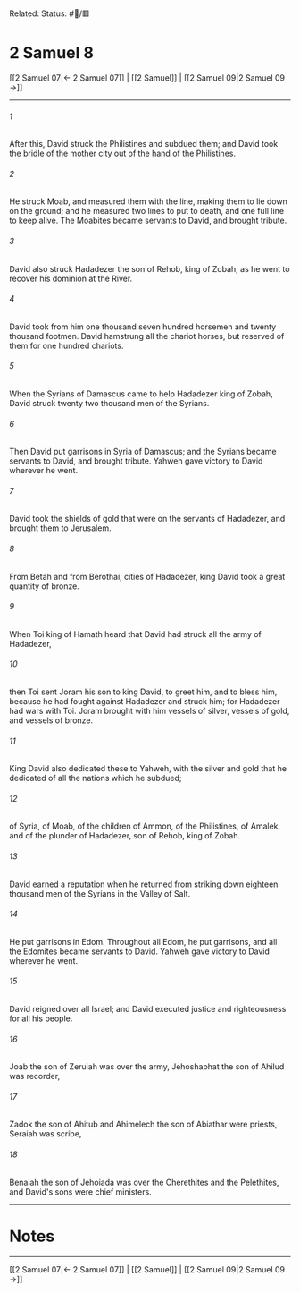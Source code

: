 Related:
Status: #📖/🟥
# 2 Samuel 8

[[2 Samuel 07|← 2 Samuel 07]] | [[2 Samuel]] | [[2 Samuel 09|2 Samuel 09 →]]
***



###### 1 
After this, David struck the Philistines and subdued them; and David took the bridle of the mother city out of the hand of the Philistines. 

###### 2 
He struck Moab, and measured them with the line, making them to lie down on the ground; and he measured two lines to put to death, and one full line to keep alive. The Moabites became servants to David, and brought tribute. 

###### 3 
David also struck Hadadezer the son of Rehob, king of Zobah, as he went to recover his dominion at the River. 

###### 4 
David took from him one thousand seven hundred horsemen and twenty thousand footmen. David hamstrung all the chariot horses, but reserved of them for one hundred chariots. 

###### 5 
When the Syrians of Damascus came to help Hadadezer king of Zobah, David struck twenty two thousand men of the Syrians. 

###### 6 
Then David put garrisons in Syria of Damascus; and the Syrians became servants to David, and brought tribute. Yahweh gave victory to David wherever he went. 

###### 7 
David took the shields of gold that were on the servants of Hadadezer, and brought them to Jerusalem. 

###### 8 
From Betah and from Berothai, cities of Hadadezer, king David took a great quantity of bronze. 

###### 9 
When Toi king of Hamath heard that David had struck all the army of Hadadezer, 

###### 10 
then Toi sent Joram his son to king David, to greet him, and to bless him, because he had fought against Hadadezer and struck him; for Hadadezer had wars with Toi. Joram brought with him vessels of silver, vessels of gold, and vessels of bronze. 

###### 11 
King David also dedicated these to Yahweh, with the silver and gold that he dedicated of all the nations which he subdued; 

###### 12 
of Syria, of Moab, of the children of Ammon, of the Philistines, of Amalek, and of the plunder of Hadadezer, son of Rehob, king of Zobah. 

###### 13 
David earned a reputation when he returned from striking down eighteen thousand men of the Syrians in the Valley of Salt. 

###### 14 
He put garrisons in Edom. Throughout all Edom, he put garrisons, and all the Edomites became servants to David. Yahweh gave victory to David wherever he went. 

###### 15 
David reigned over all Israel; and David executed justice and righteousness for all his people. 

###### 16 
Joab the son of Zeruiah was over the army, Jehoshaphat the son of Ahilud was recorder, 

###### 17 
Zadok the son of Ahitub and Ahimelech the son of Abiathar were priests, Seraiah was scribe, 

###### 18 
Benaiah the son of Jehoiada was over the Cherethites and the Pelethites, and David's sons were chief ministers.

---
# Notes


***
[[2 Samuel 07|← 2 Samuel 07]] | [[2 Samuel]] | [[2 Samuel 09|2 Samuel 09 →]]

